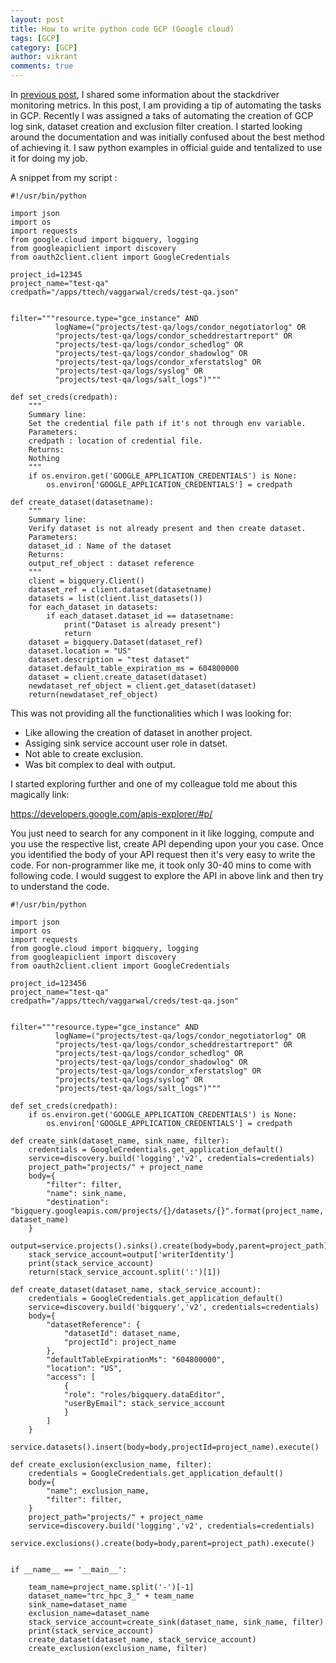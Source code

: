 ```yaml
---
layout: post
title: How to write python code GCP (Google cloud)
tags: [GCP]
category: [GCP]
author: vikrant
comments: true
--- 
```


In [previous post](https://ervikrant06.github.io/gcp/GCP-monitoring-metrics/), I shared some information about the stackdriver monitoring metrics. In this post, I am providing a tip of automating the tasks in GCP. Recently I was assigned a taks of automating the creation of GCP log sink, dataset creation and exclusion filter creation. I started looking around the documentation and was initially confused about the best method of achieving it. I saw python examples in official guide and tentalized to use it for doing my job.

A snippet from my script : 

~~~
#!/usr/bin/python

import json
import os
import requests
from google.cloud import bigquery, logging
from googleapiclient import discovery
from oauth2client.client import GoogleCredentials

project_id=12345
project_name="test-qa"
credpath="/apps/ttech/vaggarwal/creds/test-qa.json"


filter="""resource.type="gce_instance" AND
          logName=("projects/test-qa/logs/condor_negotiatorlog" OR
          "projects/test-qa/logs/condor_scheddrestartreport" OR
          "projects/test-qa/logs/condor_schedlog" OR
          "projects/test-qa/logs/condor_shadowlog" OR
          "projects/test-qa/logs/condor_xferstatslog" OR
          "projects/test-qa/logs/syslog" OR
          "projects/test-qa/logs/salt_logs")"""

def set_creds(credpath):
    """
    Summary line:
    Set the credential file path if it's not through env variable.
    Parameters:
    credpath : location of credential file.
    Returns:
    Nothing
    """
    if os.environ.get('GOOGLE_APPLICATION_CREDENTIALS') is None:
        os.environ['GOOGLE_APPLICATION_CREDENTIALS'] = credpath

def create_dataset(datasetname):
    """
    Summary line:
    Verify dataset is not already present and then create dataset.
    Parameters:
    dataset_id : Name of the dataset
    Returns:
    output_ref_object : dataset reference
    """
    client = bigquery.Client()
    dataset_ref = client.dataset(datasetname)
    datasets = list(client.list_datasets())
    for each_dataset in datasets:
        if each_dataset.dataset_id == datasetname:
            print("Dataset is already present")
            return
    dataset = bigquery.Dataset(dataset_ref)
    dataset.location = "US"
    dataset.description = "test dataset"
    dataset.default_table_expiration_ms = 604800000
    dataset = client.create_dataset(dataset)
    newdataset_ref_object = client.get_dataset(dataset)
    return(newdataset_ref_object)
~~~

This was not providing all the functionalities which I was looking for:

- Like allowing the creation of dataset in another project.
- Assiging sink service account user role in datset.
- Not able to create exclusion. 
- Was bit complex to deal with output.

I started exploring further and one of my colleague told me about this magically link:

https://developers.google.com/apis-explorer/#p/

You just need to search for any component in it like logging, compute and you use the respective list, create API depending upon your you case. Once you identified the body of your API request then it's very easy to write the code. For non-programmer like me, it took only 30-40 mins to come with following code. I would suggest to explore the API in above link and then try to understand the code.

~~~
#!/usr/bin/python

import json
import os
import requests
from google.cloud import bigquery, logging
from googleapiclient import discovery
from oauth2client.client import GoogleCredentials

project_id=123456
project_name="test-qa"
credpath="/apps/ttech/vaggarwal/creds/test-qa.json"


filter="""resource.type="gce_instance" AND 
          logName=("projects/test-qa/logs/condor_negotiatorlog" OR 
          "projects/test-qa/logs/condor_scheddrestartreport" OR 
          "projects/test-qa/logs/condor_schedlog" OR 
          "projects/test-qa/logs/condor_shadowlog" OR 
          "projects/test-qa/logs/condor_xferstatslog" OR 
          "projects/test-qa/logs/syslog" OR 
          "projects/test-qa/logs/salt_logs")"""
          
def set_creds(credpath):
    if os.environ.get('GOOGLE_APPLICATION_CREDENTIALS') is None:
        os.environ['GOOGLE_APPLICATION_CREDENTIALS'] = credpath

def create_sink(dataset_name, sink_name, filter):
    credentials = GoogleCredentials.get_application_default()
    service=discovery.build('logging','v2', credentials=credentials)
    project_path="projects/" + project_name
    body={
        "filter": filter,
        "name": sink_name,
        "destination": "bigquery.googleapis.com/projects/{}/datasets/{}".format(project_name, dataset_name)
    }
    output=service.projects().sinks().create(body=body,parent=project_path).execute()
    stack_service_account=output['writerIdentity']
    print(stack_service_account)
    return(stack_service_account.split(':')[1])
    
def create_dataset(dataset_name, stack_service_account):
    credentials = GoogleCredentials.get_application_default()
    service=discovery.build('bigquery','v2', credentials=credentials)
    body={
        "datasetReference": {
            "datasetId": dataset_name,
            "projectId": project_name
        },
        "defaultTableExpirationMs": "604800000",
        "location": "US",
        "access": [
            {
            "role": "roles/bigquery.dataEditor",
            "userByEmail": stack_service_account
            }
        ]
    }
    service.datasets().insert(body=body,projectId=project_name).execute()

def create_exclusion(exclusion_name, filter):
    credentials = GoogleCredentials.get_application_default()
    body={
        "name": exclusion_name, 
        "filter": filter, 
    }
    project_path="projects/" + project_name
    service=discovery.build('logging','v2', credentials=credentials)
    service.exclusions().create(body=body,parent=project_path).execute()


if __name__ == '__main__':
    
    team_name=project_name.split('-')[-1]
    dataset_name="trc_hpc_3_" + team_name
    sink_name=dataset_name
    exclusion_name=dataset_name
    stack_service_account=create_sink(dataset_name, sink_name, filter)
    print(stack_service_account)
    create_dataset(dataset_name, stack_service_account)
    create_exclusion(exclusion_name, filter)
~~~